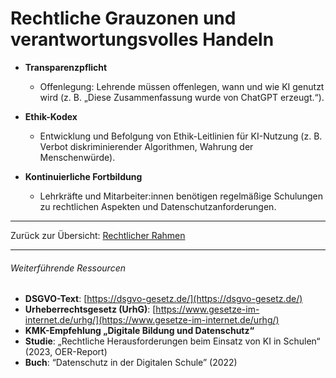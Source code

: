 # Rechtliche Grauzonen und verantwortungsvolles Handeln

- **Transparenzpflicht**  
  - Offenlegung: Lehrende müssen offenlegen, wann und wie KI genutzt wird (z. B. „Diese Zusammenfassung wurde von ChatGPT erzeugt.“).

- **Ethik-Kodex**  
  - Entwicklung und Befolgung von Ethik-Leitlinien für KI-Nutzung (z. B. Verbot diskriminierender Algorithmen, Wahrung der Menschenwürde).

- **Kontinuierliche Fortbildung**  
  - Lehrkräfte und Mitarbeiter:innen benötigen regelmäßige Schulungen zu rechtlichen Aspekten und Datenschutzanforderungen.

---

Zurück zur Übersicht: [Rechtlicher Rahmen](./Rechtlicher_Rahmen)

--- 

###### Weiterführende Ressourcen
- **DSGVO-Text**: [https://dsgvo-gesetz.de/](https://dsgvo-gesetz.de/)  
- **Urheberrechtsgesetz (UrhG)**: [https://www.gesetze-im-internet.de/urhg/](https://www.gesetze-im-internet.de/urhg/)
- **KMK-Empfehlung „Digitale Bildung und Datenschutz“**  
- **Studie**: „Rechtliche Herausforderungen beim Einsatz von KI in Schulen“ (2023, OER-Report)  
- **Buch**: “Datenschutz in der Digitalen Schule” (2022)